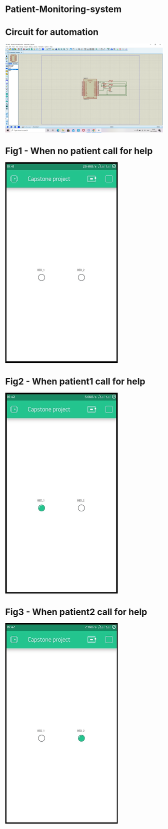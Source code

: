 # Patient-Monitoring-system

# Circuit for automation 
![](schematic.png)
# Fig1 - When no patient call for help
![](no_data.jpeg)

# Fig2 - When patient1 call for help
![](patient1.jpeg)

# Fig3 - When patient2 call for help
![](patient2.jpeg)

